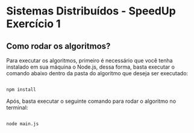 # Sistemas Distribuídos - SpeedUp Exercício 1

## Como rodar os algoritmos?

Para executar os algoritmos, primeiro é necessário que você tenha instalado em sua máquina
o Node.js, dessa forma, basta executar o comando abaixo dentro da pasta do algoritmo que deseja
ser executado:

```bash

npm install

```

Após, basta executar o seguinte comando para rodar o algoritmo no terminal:

```bash

node main.js

```
